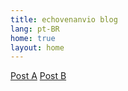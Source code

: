 ```yaml
---
title: echovenanvio blog
lang: pt-BR
home: true
layout: home
---
```

[Post A](./posts/api-examples)
[Post B](./posts/markdown-examples)
